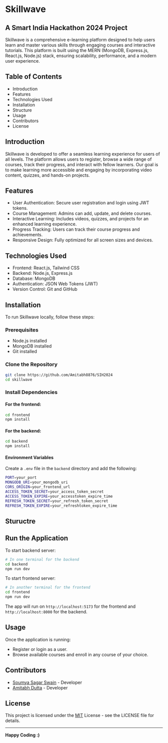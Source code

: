 # Skillwave
## A Smart India Hackathon 2024 Project
Skillwave is a comprehensive e-learning platform designed to help users learn and master various skills through engaging courses and interactive tutorials. This platform is built using the MERN (MongoDB, Express.js, React.js, Node.js) stack, ensuring scalability, performance, and a modern user experience.

## Table of Contents
* Introduction
* Features
* Technologies Used
* Installation
* Structure
* Usage
* Contributors
* License

## Introduction
Skillwave is developed to offer a seamless learning experience for users of all levels. The platform allows users to register, browse a wide range of courses, track their progress, and interact with fellow learners. Our goal is to make learning more accessible and engaging by incorporating video content, quizzes, and hands-on projects.

## Features
- User Authentication: Secure user registration and login using JWT tokens.
- Course Management: Admins can add, update, and delete courses.
- Interactive Learning: Includes videos, quizzes, and projects for an enhanced learning experience.
- Progress Tracking: Users can track their course progress and achievements.
- Responsive Design: Fully optimized for all screen sizes and devices.
## Technologies Used
- Frontend: React.js, Tailwind CSS
- Backend: Node.js, Express.js
- Database: MongoDB
- Authentication: JSON Web Tokens (JWT)
- Version Control: Git and GitHub
## Installation
To run Skillwave locally, follow these steps:

### Prerequisites
- Node.js installed
- MongoDB installed
- Git installed
### Clone the Repository
```bash
git clone https://github.com/Amitabh8876/SIH2024
cd skillwave
```
### Install Dependencies
#### For the frontend:
```bash
cd frontend
npm install
 ```
#### For the backend:
```bash
cd backend
npm install
```
#### Environment Variables
Create a ```.env``` file in the ```backend``` directory and add the following:
```bash
PORT=your_port
MONGODB_URI=your_mongodb_uri
CORS_ORIGIN=your_frontend_url
ACCESS_TOKEN_SECRET=your_access_token_secret
ACCESS_TOKEN_EXPIRE=your_accesstoken_expire_time
REFRESH_TOKEN_SECRET=your_refresh_token_secret
REFRESH_TOKEN_EXPIRE=your_refreshtoken_expire_time
```
## Stuructre

## Run the Application
To start backend server:
```bash
# In one terminal for the backend
cd backend
npm run dev
```
To start frontend server:
```bash
# In another terminal for the frontend
cd frontend
npm run dev
```


The app will run on ```http://localhost:5173``` for the frontend and ``` http://localhost:8000``` for the backend.

## Usage
Once the application is running:

- Register or login as a user.
- Browse available courses and enroll in any course of your choice.

## Contributors
- [Soumya Sagar Swain](https://www.linkedin.com/in/somya-sagar-swain-b9393b310/) - Developer
- [Amitabh Dutta](https://www.linkedin.com/in/dutta-amitab12345/) - Developer 
## License
This project is licensed under the [MIT](https://choosealicense.com/licenses/mit/) License - see the LICENSE file for details.
****
**Happy Coding :)**
